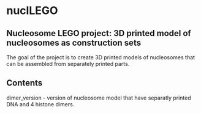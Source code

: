 nuclLEGO
========

Nucleosome LEGO project: 3D printed model of nucleosomes as construction sets
--------

The goal of the project is to create 3D printed models of nucleosomes that can be assembled from separately printed parts.

Contents
--------
dimer_version - version of nucleosome model that have separatly printed DNA and 4 histone dimers.

